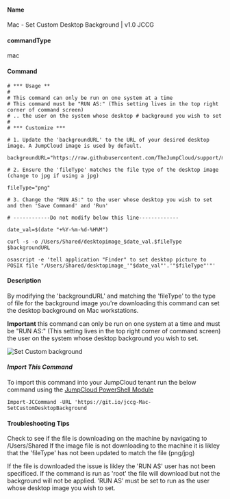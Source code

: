 #### Name

Mac - Set Custom Desktop Background | v1.0 JCCG

#### commandType

mac

#### Command

```
# *** Usage **
#
# This command can only be run on one system at a time
# This command must be "RUN AS:" (This setting lives in the top right corner of command screen) 
# .. the user on the system whose desktop # background you wish to set
#
# *** Customize ***  

# 1. Update the 'backgroundURL' to the URL of your desired desktop image. A JumpCloud image is used by default.

backgroundURL="https://raw.githubusercontent.com/TheJumpCloud/support/master/PowerShell/JumpCloud%20Commands%20Gallery/Files/JumpCloud_Background.png"

# 2. Ensure the 'fileType' matches the file type of the desktop image (change to jpg if using a jpg)

fileType="png"

# 3. Change the "RUN AS:" to the user whose desktop you wish to set and then 'Save Command' and 'Run'

# ------------Do not modify below this line------------- 

date_val=$(date "+%Y-%m-%d-%H%M")

curl -s -o /Users/Shared/desktopimage_$date_val.$fileType $backgroundURL

osascript -e 'tell application "Finder" to set desktop picture to POSIX file "/Users/Shared/desktopimage_'"$date_val"'.'"$fileType"'"'
```

#### Description

By modifying the 'backgroundURL' and matching the 'fileType' to the type of file for the background image you're downloading this command can set the desktop background on Mac workstations. 

**Important** this command can only be run on one system at a time and must be "RUN AS:" (This setting lives in the top right corner of command screen) the user on the system whose desktop background you wish to set.

![Set Custom background](https://raw.githubusercontent.com/TheJumpCloud/support/master/PowerShell/JumpCloud%20Commands%20Gallery/Files/Set%20Custom%20Desktop%20Background.png)

#### *Import This Command*

To import this command into your JumpCloud tenant run the below command using the [JumpCloud PowerShell Module](https://github.com/TheJumpCloud/support/wiki/Installing-the-JumpCloud-PowerShell-Module)

```
Import-JCCommand -URL 'https://git.io/jccg-Mac-SetCustomDesktopBackground
```

#### **Troubleshooting Tips**

Check to see if the file is downloading on the machine by navigating to /Users/Shared 
If the image file is not downloading to the machine it is likley that the 'fileType' has not been updated to match the file (png/jpg)

If the file is downloaded the issue is likley the 'RUN AS' user has not been specificed. If the command is run as 'root' the file will download but not the background will not be applied. 'RUN AS' must be set to run as the user whose desktop image you wish to set. 
